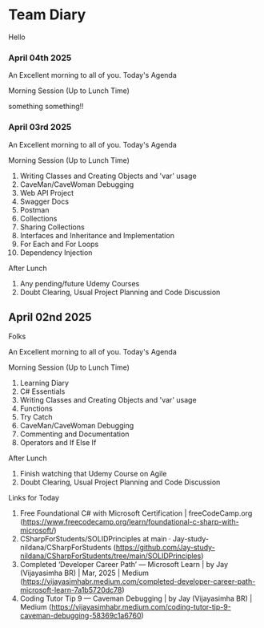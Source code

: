 # Team Diary

Hello
 
### April 04th 2025

An Excellent morning to all of you. Today's Agenda

Morning Session (Up to Lunch Time)

something something!!

 ### April 03rd 2025

An Excellent morning to all of you. Today's Agenda

Morning Session (Up to Lunch Time)

1. Writing Classes and Creating Objects and 'var' usage
1. CaveMan/CaveWoman Debugging
1. Web API Project
1. Swagger Docs
1. Postman
1. Collections
1. Sharing Collections
1. Interfaces and Inheritance and Implementation
1. For Each and For Loops
1. Dependency Injection
 
After Lunch
1. Any pending/future Udemy Courses
1. Doubt Clearing, Usual Project Planning and Code Discussion

## April 02nd 2025
 
Folks
 
An Excellent morning to all of you. Today's Agenda
 
Morning Session (Up to Lunch Time)
 
1. Learning Diary
1. C# Essentials
1. Writing Classes and Creating Objects and 'var' usage
1. Functions
1. Try Catch
1. CaveMan/CaveWoman Debugging
1. Commenting and Documentation
1. Operators and If Else If
 
After Lunch
 
1. Finish watching that Udemy Course on Agile
1. Doubt Clearing, Usual Project Planning and Code Discussion
 
Links for Today
 
1. Free Foundational C# with Microsoft Certification | freeCodeCamp.org  (https://www.freecodecamp.org/learn/foundational-c-sharp-with-microsoft/)
1. CSharpForStudents/SOLIDPrinciples at main · Jay-study-nildana/CSharpForStudents (https://github.com/Jay-study-nildana/CSharpForStudents/tree/main/SOLIDPrinciples)
1. Completed ‘Developer Career Path’ — Microsoft Learn | by Jay (Vijayasimha BR) | Mar, 2025 | Medium (https://vijayasimhabr.medium.com/completed-developer-career-path-microsoft-learn-7a1b5720dc78)
1. Coding Tutor Tip 9 — Caveman Debugging | by Jay (Vijayasimha BR) | Medium (https://vijayasimhabr.medium.com/coding-tutor-tip-9-caveman-debugging-58369c1a6760)
 
